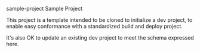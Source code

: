 sample-project
Sample Project

This project is a template intended to be cloned to initialize a dev project, to enable easy conformance with a standardized build and deploy project.

It's also OK to update an existing dev project to meet the schema expressed here.

